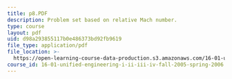 ```yaml
---
title: p8.PDF
description: Problem set based on relative Mach number.
type: course
layout: pdf
uid: d98a293855117b0e486373bd92fb9619
file_type: application/pdf
file_location: >-
  https://open-learning-course-data-production.s3.amazonaws.com/16-01-unified-engineering-i-ii-iii-iv-fall-2005-spring-2006/d98a293855117b0e486373bd92fb9619_p8.PDF
course_id: 16-01-unified-engineering-i-ii-iii-iv-fall-2005-spring-2006
---
```

